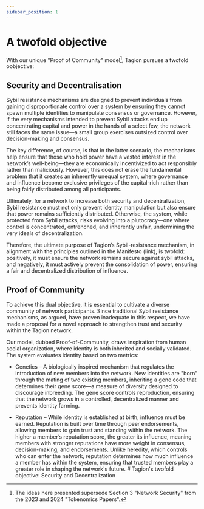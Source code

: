```yaml
---
sidebar_position: 1
---
```

# A twofold objective
With our unique "Proof of Community" model[^1], Tagion pursues a twofold oobjective:

## Security and Decentralisation

Sybil resistance mechanisms are designed to prevent individuals from gaining disproportionate control over a system by ensuring they cannot spawn multiple identities to manipulate consensus or governance. However, if the very mechanisms intended to prevent Sybil attacks end up concentrating capital and power in the hands of a select few, the network still faces the same issue—a small group exercises outsized control over decision-making and consensus. 

The key difference, of course, is that in the latter scenario, the mechanisms help ensure that those who hold power have a vested interest in the network’s well-being—they are economically incentivized to act responsibly rather than maliciously. However, this does not erase the fundamental problem that it creates an inherently unequal system, where governance and influence become exclusive privileges of the capital-rich rather than being fairly distributed among all participants. 

Ultimately, for a network to increase both security and decentralization, Sybil resistance must not only prevent identity manipulation but also ensure that power remains sufficiently distributed. Otherwise, the system, while protected from Sybil attacks, risks evolving into a plutocracy—one where control is concentrated, entrenched, and inherently unfair, undermining the very ideals of decentralization. 

Therefore, the ultimate purpose of Tagion’s Sybil-resistance mechanism, in alignment with the principles outlined in the Manifesto (link), is twofold: positively, it must ensure the network remains secure against sybil attacks, and negatively, it must actively prevent the consolidation of power, ensuring a fair and decentralized distribution of influence. 

## Proof of Community
To achieve this dual objective, it is essential to cultivate a diverse community of network participants. Since traditional Sybil resistance mechanisms, as argued, have proven inadequate in this respect, we have made a proposal for a novel approach to strengthen trust and security within the Tagion network. 

Our model, dubbed Proof-of-Community, draws inspiration from human social organization, where identity is both inherited and socially validated. The system evaluates identity based on two metrics: 
 

- Genetics – A biologically inspired mechanism that regulates the introduction of new members into the network. New identities are "born" through the mating of two existing members, inheriting a gene code that determines their gene score—a measure of diversity designed to discourage inbreeding. The gene score controls reproduction, ensuring that the network grows in a controlled, decentralized manner and prevents identity farming. 

- Reputation – While identity is established at birth, influence must be earned. Reputation is built over time through peer endorsements, allowing members to gain trust and standing within the network. The higher a member’s reputation score, the greater its influence, meaning members with stronger reputations have more weight in consensus, decision-making, and endorsements. Unlike heredity, which controls who can enter the network, reputation determines how much influence a member has within the system, ensuring that trusted members play a greater role in shaping the network's future. # Tagion's twofold objective: Security and Decentralization 

[^1]:The ideas here presented supersede Section 3 "Network Security" from the 2023 and 2024 "Tokenomics Papers". 


